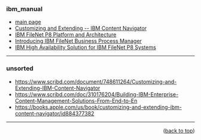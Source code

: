<a name="topage"></a>

### ibm_manual

* [main page ](https://www.redbooks.ibm.com/)
* [Customizing and Extending -- IBM Content Navigator](https://www.redbooks.ibm.com/redbooks/pdfs/sg248055.pdf)
* [IBM FileNet P8 Platform and Architecture](https://www.redbooks.ibm.com/redbooks/pdfs/sg247667.pdf)
* [Introducing IBM FileNet Business Process Manager](https://www.redbooks.ibm.com/redbooks/pdfs/sg247509.pdf)
* [IBM High Availability Solution for IBM FileNet P8 Systems](https://www.redbooks.ibm.com/redbooks/pdfs/sg247700.pdf)

-----

### unsorted
* https://www.scribd.com/document/748611264/Customizing-and-Extending-IBM-Content-Navigator
* https://www.scribd.com/doc/310176204/Building-IBM-Enterprise-Content-Management-Solutions-From-End-to-En
* https://books.apple.com/us/book/customizing-and-extending-ibm-content-navigator/id884377382



-----

<p align="right">(<a href="#topage">back to top</a>)</p>
<br/>
<br/>
